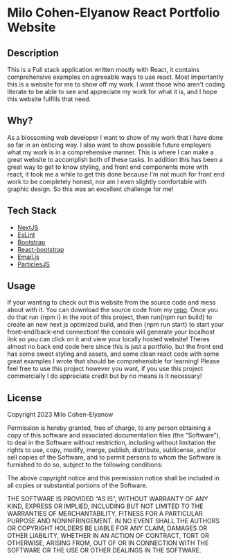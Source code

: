 # Milo Cohen-Elyanow React Portfolio Website

## Description

  This is a Full stack application written mostly with React, it contains comprehensive examples on agreeable ways to use react. Most importantly this is a website for me to show off my work. I want those who aren't coding literate to be able to see and appreciate my work for what it is, and I hope this website fulfills that need.

## Why?

  As a blossoming web developer I want to show of my work that I have done so far in an enticing way. I also want to show possible future employers what my work is in a comprehensive manner. This is where I can make a great website to accomplish both of these tasks. In addition this has been a great way to get to know styling, and front end components more with react, it took me a while to get this done because I'm not much for front end work to be completely honest, nor am I even slightly comfortable with graphic design. So this was an excellent challenge for me!

## Tech Stack

- [NextJS](https://nextjs.org/)
- [EsLint](https://eslint.org/)
- [Bootstrap](https://getbootstrap.com/)
- [React-bootstrap](https://react-bootstrap.github.io/)
- [Email.js](https://www.emailjs.com/)
- [ParticlesJS](https://particles.js.org/)

## Usage

  If your wanting to check out this website from the source code and mess about with it. You can download the source code from my [repo](https://github.com/MiloCohenElyanow/Portfolio-React). Once you do that run {npm i} in the root of this project, then run{npm run build} to create an new next js optimized build, and then {npm run start} to start your front-end/back-end connection! the console will generate your localhost link so you can click on it and view your locally hosted website! Theres almost no back end code here since this is just a portfolio, but the front end has some sweet styling and assets, and some clean react code with some great examples I wrote that should be comprehensible for learning! Please feel free to use this project however you want, if you use this project commercially I do appreciate credit but by no means is it necessary!

## License

Copyright 2023 Milo Cohen-Elyanow

Permission is hereby granted, free of charge, to any person obtaining a copy of this software and associated documentation files (the “Software”), to deal in the Software without restriction, including without limitation the rights to use, copy, modify, merge, publish, distribute, sublicense, and/or sell copies of the Software, and to permit persons to whom the Software is furnished to do so, subject to the following conditions:

The above copyright notice and this permission notice shall be included in all copies or substantial portions of the Software.

THE SOFTWARE IS PROVIDED “AS IS”, WITHOUT WARRANTY OF ANY KIND, EXPRESS OR IMPLIED, INCLUDING BUT NOT LIMITED TO THE WARRANTIES OF MERCHANTABILITY, FITNESS FOR A PARTICULAR PURPOSE AND NONINFRINGEMENT. IN NO EVENT SHALL THE AUTHORS OR COPYRIGHT HOLDERS BE LIABLE FOR ANY CLAIM, DAMAGES OR OTHER LIABILITY, WHETHER IN AN ACTION OF CONTRACT, TORT OR OTHERWISE, ARISING FROM, OUT OF OR IN CONNECTION WITH THE SOFTWARE OR THE USE OR OTHER DEALINGS IN THE SOFTWARE.
